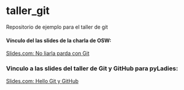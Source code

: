 # taller_git
Repositorio de ejemplo para el taller de git

#### Vínculo del las slides de la charla de OSW:
[Slides.com: No liarla parda con Git](http://slides.com/elenam-lopez/no-liarla-parda-con-git-x)

### Vinculo a las slides del taller de Git y GitHub para pyLadies:
[Slides.com: Hello Git y GitHub](http://slides.com/elenam-lopez/no-liarla-parda-con-git-x-2)

